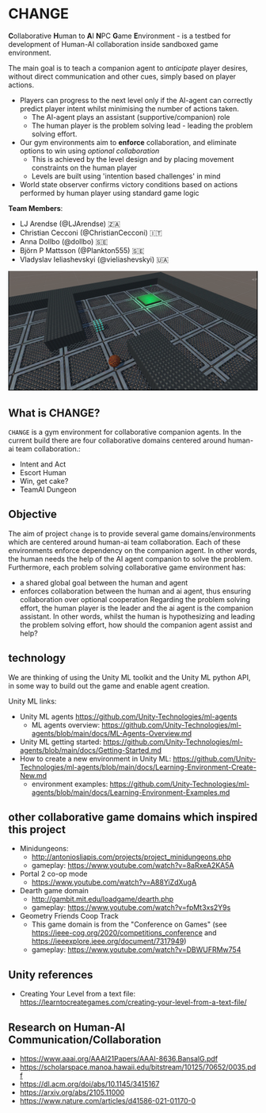 # CHANGE
**C**ollaborative **H**uman to **A**I **N**PC **G**ame **E**nvironment - is a testbed for development of Human-AI collaboration inside sandboxed game environment. 

The main goal is to teach a companion agent to _anticipate_ player desires, without direct communication and other cues, simply based on player actions.
* Players can progress to the next level only if the AI-agent can correctly predict player intent whilst minimising the number of actions taken.
  * The AI-agent plays an assistant (supportive/companion) role
  * The human player is the problem solving lead - leading the problem solving effort.
* Our gym environments aim to **enforce** collaboration, and eliminate options to win using _optional collaboration_
  * This is achieved by the level design and by placing movement constraints on the human player
  * Levels are built using 'intention based challenges' in mind
* World state observer confirms victory conditions based on actions performed by human player using standard game logic

**Team Members**: 
- LJ Arendse (@LJArendse) 🇿🇦
- Christian Cecconi (@ChristianCecconi) :it:
- Anna Dollbo (@dollbo) 🇸🇪
- Björn P Mattsson (@Plankton555) :sweden:
- Vladyslav Ieliashevskyi (@vieliashevskyi) :ukraine:

![change_world](change_world.png)

## What is CHANGE?
`CHANGE` is a gym environment for collaborative companion agents. 
In the current build there are four collaborative domains centered around human-ai team collaboration.:
- Intent and Act
- Escort Human
- Win, get cake?
- TeamAI Dungeon

## Objective
The aim of project `change` is to provide several game domains/environments which are centered around human-ai team collaboration.
Each of these environments enforce dependency on the companion agent. In other words, the human needs the help of the AI agent
companion to solve the problem. Furthermore, each problem solving collaborative game environment has:
- a shared global goal between the human and agent
- enforces collaboration between the human and ai agent, thus ensuring collaboration over optional cooperation
Regarding the problem solving effort, the human player is the leader and the ai agent is the companion assistant.
In other words, whilst the human is hypothesizing and leading the problem solving effort, how should the companion agent assist and help? 


## technology
We are thinking of using the Unity ML toolkit and the Unity ML python API, in some way to build out the game and enable agent creation.

Unity ML links:
- Unity ML agents https://github.com/Unity-Technologies/ml-agents
  - ML agents overview: https://github.com/Unity-Technologies/ml-agents/blob/main/docs/ML-Agents-Overview.md
- Unity ML getting started: https://github.com/Unity-Technologies/ml-agents/blob/main/docs/Getting-Started.md
- How to create a new environment in Unity ML: https://github.com/Unity-Technologies/ml-agents/blob/main/docs/Learning-Environment-Create-New.md
  - environment examples: https://github.com/Unity-Technologies/ml-agents/blob/main/docs/Learning-Environment-Examples.md

## other collaborative game domains which inspired this project
- Minidungeons:
  - http://antoniosliapis.com/projects/project_minidungeons.php
  - gameplay: https://www.youtube.com/watch?v=8aRxeA2KA5A
- Portal 2 co-op mode
  - https://www.youtube.com/watch?v=A88YiZdXugA
- Dearth game domain
  - http://gambit.mit.edu/loadgame/dearth.php
  - gameplay: https://www.youtube.com/watch?v=fpMt3xs2Y9s
- Geometry Friends Coop Track
  - This game domain is from the "Conference on Games" (see https://ieee-cog.org/2020/competitions_conference and https://ieeexplore.ieee.org/document/7317949)
  - gameplay: https://www.youtube.com/watch?v=DBWUFRMw754

## Unity references
- Creating Your Level from a text file: https://learntocreategames.com/creating-your-level-from-a-text-file/

## Research on Human-AI Communication/Collaboration 
- https://www.aaai.org/AAAI21Papers/AAAI-8636.BansalG.pdf
- https://scholarspace.manoa.hawaii.edu/bitstream/10125/70652/0035.pdf
- https://dl.acm.org/doi/abs/10.1145/3415167
- https://arxiv.org/abs/2105.11000
- https://www.nature.com/articles/d41586-021-01170-0
